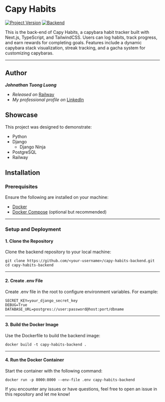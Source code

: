 # Capy Habits
[![Project Version][version-image]][version-url]
[![Backend][Backend-image]][Backend-url]
 
This is the back-end of Capy Habits, a capybara habit tracker built with Next.js, TypeScript, and TailwindCSS. Users can log habits, track progress, and earn rewards for completing goals. Features include a dynamic capybara stack visualization, streak tracking, and a gacha system for customizing capybaras. 

---
## Author

***Johnathan Tuong Luong***
* *Released on* [Railway](https://capy-habit.up.railway.app/)
* *My professional profile on* [LinkedIn](https://www.linkedin.com/in/johnathan-luong/)

## Showcase

This project was designed to demonstrate:

* Python
* Django
  * Django Ninja
* PostgreSQL
* Railway

## Installation

### Prerequisites

Ensure the following are installed on your machine:
- [Docker](https://docs.docker.com/get-docker/)
- [Docker Compose](https://docs.docker.com/compose/install/) (optional but recommended)

---

### Setup and Deployment

#### 1. Clone the Repository
Clone the backend repository to your local machine:
```
git clone https://github.com/<your-username>/capy-habits-backend.git
cd capy-habits-backend
```
---
#### 2. Create .env File
Create .env file in the root to configure environment variables. For example:
```
SECRET_KEY=your_django_secret_key
DEBUG=True
DATABASE_URL=postgres://user:password@host:port/dbname
```
---
#### 3. Build the Docker Image
Use the Dockerfile to build the backend image:
```
docker build -t capy-habits-backend .
```
---
#### 4. Run the Docker Container
Start the container with the following command:
```
docker run -p 8000:8000 --env-file .env capy-habits-backend
```


If you encounter any issues or have questions, feel free to open an issue in this repository and let me know!

<!-- Markdown link & img dfn's -->

[header-url]: github-template.png
[header-link]: https://github.com/alexandrerosseto

[repository-url]: https://github.com/alexandrerosseto/wbshopping

[cloud-provider-url]: https://wbshopping.herokuapp.com

[linkedin-url]: https://www.linkedin.com/in/alexandrerosseto

[wiki]: https://github.com/yourname/yourproject/wiki

[version-image]: https://img.shields.io/badge/Version-1.0.0-brightgreen?style=for-the-badge&logo=appveyor
[version-url]: https://img.shields.io/badge/version-1.0.0-green
[Frontend-image]: https://img.shields.io/badge/Frontend-Ionic-blue?style=for-the-badge
[Backend-image]: https://img.shields.io/badge/Backend-Django-important?style=for-the-badge
[Backend-url]: https://img.shields.io/badge/Backend-Django-important?style=for-the-badge
